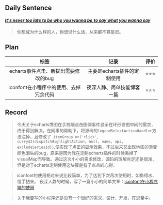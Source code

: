## **Daily Sentence**
#### <u>*It's never too late to be who you wanna be,to say what you wanna say*</u>
> 你想成为什么样的人，你想说什么话，从来都不算是迟。

## **Plan**
|                  标签                  | 记录  | 评价  |
| :------------------------------------: | :---: | :---: |
|  echarts事件点击、新提出需要修改的bug  |主要是echarts插件的定制使用|  ⭐⭐⭐   |
| iconfont在小程序中的使用、去掉冗余代码 | 夜深人静、简单技能博客一篇 |  ⭐⭐⭐ |

## **Record**
> 今天关于echarts饼图在手机端点击图例事件显示在环形饼图中间的需求，终于得到解决，在同事的帮助下，将源码的`legendSelectActionHandler`方法注掉，且修改了` itemGroup.on('click', curry$2(dispatchHighlightAction, null, name, api, excludeSeriesId))`,便实现了点击的显示效果，不过后来又出现地图的渐变颜色消失的bug，原来是因为我在定制echarts插件的时候丢掉了visualMap而导致。通过这次小小的需求修改，源码的理解肯定还是很浅，但是对于echarts定制使用这块算是有了点点的心得。

> iconfont的使用相对来说比较简单，为了达到下次再次使用时，如鱼得水、信手拈来。
> 夜深人静的时候，写了一篇小小的简单文章：[iconfont在小程序端的使用](https://www.liugezhou.online/2019/07/17/icofont/)

> 关于我要写的小程序还是没有一个很好的需求、设计、开发，在思量中。

